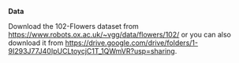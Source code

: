 **Data**

Download the 102-Flowers dataset from https://www.robots.ox.ac.uk/~vgg/data/flowers/102/ or you can also download it from https://drive.google.com/drive/folders/1-9I293J77J40IpUCLtoycjC1T_1QWmVR?usp=sharing.
